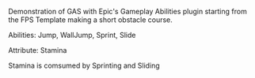 Demonstration of GAS with Epic's Gameplay Abilities plugin starting from the FPS Template making a short obstacle course.

Abilities: Jump, WallJump, Sprint, Slide

Attribute: Stamina

Stamina is comsumed by Sprinting and Sliding
